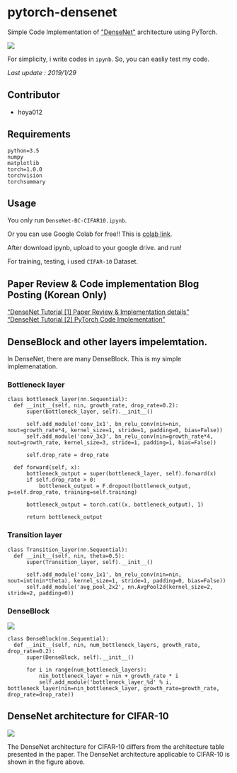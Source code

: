 # pytorch-densenet
Simple Code Implementation of ["DenseNet"](https://arxiv.org/pdf/1608.06993.pdf) architecture using PyTorch.


![](https://github.com/hoya012/pytorch-densenet/blob/master/assets/1.PNG)

For simplicity, i write codes in `ipynb`. So, you can easliy test my code.

*Last update : 2019/1/29*

## Contributor
* hoya012

## Requirements
```
python=3.5
numpy
matplotlib
torch=1.0.0
torchvision
torchsummary
```

## Usage
You only run `DenseNet-BC-CIFAR10.ipynb`. 

Or you can use Google Colab for free!! This is [colab link](https://colab.research.google).

After download ipynb, upload to your google drive. and run!

For training, testing, i used `CIFAR-10` Dataset.

## Paper Review & Code implementation Blog Posting (Korean Only)
[“DenseNet Tutorial [1] Paper Review & Implementation details”](https://hoya012.github.io/blog/DenseNet-Tutorial-1/)  
[“DenseNet Tutorial [2] PyTorch Code Implementation”](https://hoya012.github.io/blog/DenseNet-Tutorial-2/)


## DenseBlock and other layers impelemtation.
In DenseNet, there are many DenseBlock. This is my simple implemenatation.


### Bottleneck layer
```
class bottleneck_layer(nn.Sequential):
  def __init__(self, nin, growth_rate, drop_rate=0.2):    
      super(bottleneck_layer, self).__init__()
      
      self.add_module('conv_1x1', bn_relu_conv(nin=nin, nout=growth_rate*4, kernel_size=1, stride=1, padding=0, bias=False))
      self.add_module('conv_3x3', bn_relu_conv(nin=growth_rate*4, nout=growth_rate, kernel_size=3, stride=1, padding=1, bias=False))
      
      self.drop_rate = drop_rate
      
  def forward(self, x):
      bottleneck_output = super(bottleneck_layer, self).forward(x)
      if self.drop_rate > 0:
          bottleneck_output = F.dropout(bottleneck_output, p=self.drop_rate, training=self.training)
          
      bottleneck_output = torch.cat((x, bottleneck_output), 1)
      
      return bottleneck_output
```

### Transition layer
```
class Transition_layer(nn.Sequential):
  def __init__(self, nin, theta=0.5):    
      super(Transition_layer, self).__init__()
      
      self.add_module('conv_1x1', bn_relu_conv(nin=nin, nout=int(nin*theta), kernel_size=1, stride=1, padding=0, bias=False))
      self.add_module('avg_pool_2x2', nn.AvgPool2d(kernel_size=2, stride=2, padding=0))
```

### DenseBlock
![](https://github.com/hoya012/pytorch-densenet/blob/master/assets/2.png)
```
class DenseBlock(nn.Sequential):
  def __init__(self, nin, num_bottleneck_layers, growth_rate, drop_rate=0.2):
      super(DenseBlock, self).__init__()
                        
      for i in range(num_bottleneck_layers):
          nin_bottleneck_layer = nin + growth_rate * i
          self.add_module('bottleneck_layer_%d' % i, bottleneck_layer(nin=nin_bottleneck_layer, growth_rate=growth_rate, drop_rate=drop_rate))
```

## DenseNet architecture for CIFAR-10
![](https://github.com/hoya012/pytorch-densenet/blob/master/assets/3.png)

The DenseNet architecture for CIFAR-10 differs from the architecture table presented in the paper. The DenseNet architecture applicable to CIFAR-10 is shown in the figure above.
